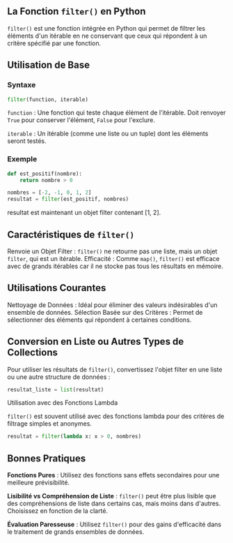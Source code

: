 ## La Fonction ```filter()``` en Python

```filter()``` est une fonction intégrée en Python qui permet de filtrer les éléments d'un itérable en ne conservant que ceux qui répondent à un critère spécifié par une fonction.

## Utilisation de Base

### Syntaxe

```python
filter(function, iterable)
```

```function``` : Une fonction qui teste chaque élément de l'itérable. Doit renvoyer ```True``` pour conserver l'élément, ```False``` pour l'exclure.

```iterable``` : Un itérable (comme une liste ou un tuple) dont les éléments seront testés.

### Exemple

```python
def est_positif(nombre):
    return nombre > 0

nombres = [-2, -1, 0, 1, 2]
resultat = filter(est_positif, nombres)
```

resultat est maintenant un objet filter contenant [1, 2].

## Caractéristiques de ```filter()```

Renvoie un Objet Filter : ```filter()``` ne retourne pas une liste, mais un objet ```filter```, qui est un itérable.
Efficacité : Comme ```map()```, ```filter()``` est efficace avec de grands itérables car il ne stocke pas tous les résultats en mémoire.

## Utilisations Courantes

Nettoyage de Données : Idéal pour éliminer des valeurs indésirables d'un ensemble de données.
Sélection Basée sur des Critères : Permet de sélectionner des éléments qui répondent à certaines conditions.

## Conversion en Liste ou Autres Types de Collections

Pour utiliser les résultats de ```filter()```, convertissez l'objet filter en une liste ou une autre structure de données :

```python
resultat_liste = list(resultat)
```

Utilisation avec des Fonctions Lambda

```filter()``` est souvent utilisé avec des fonctions lambda pour des critères de filtrage simples et anonymes.

```python
resultat = filter(lambda x: x > 0, nombres)
```

## Bonnes Pratiques

**Fonctions Pures** : Utilisez des fonctions sans effets secondaires pour une meilleure prévisibilité.

**Lisibilité vs Compréhension de Liste** : ```filter()``` peut être plus lisible que des compréhensions de liste dans certains cas, mais moins dans d'autres. Choisissez en fonction de la clarté.

**Évaluation Paresseuse** : Utilisez ```filter()``` pour des gains d'efficacité dans le traitement de grands ensembles de données.
